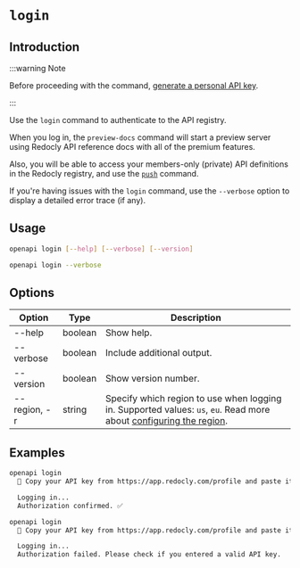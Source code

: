 # `login`

## Introduction

:::warning Note

Before proceeding with the command, [generate a personal API key](../../settings/personal-api-keys.md).

:::

Use the `login` command to authenticate to the API registry.

When you log in, the `preview-docs` command will start a preview server using Redocly API reference docs with all of the premium features.

Also, you will be able to access your members-only (private) API definitions in the Redocly registry, and use the [`push`](./push.md) command.

If you're having issues with the `login` command, use the `--verbose` option to display a detailed error trace (if any).


## Usage

```bash
openapi login [--help] [--verbose] [--version]

openapi login --verbose
```

## Options

Option | Type | Description
-- | -- | --
--help | boolean | Show help.
--verbose | boolean | Include additional output.
--version | boolean | Show version number.
--region, -r | string | Specify which region to use when logging in. Supported values: `us`, `eu`. Read more about [configuring the region](../configuration/configuration-file.mdx#region).

## Examples

```bash Successful login
openapi login
  🔑 Copy your API key from https://app.redocly.com/profile and paste it below:

  Logging in...
  Authorization confirmed. ✅
```

```bash Failed login
openapi login
  🔑 Copy your API key from https://app.redocly.com/profile and paste it below:

  Logging in...
  Authorization failed. Please check if you entered a valid API key.
```

